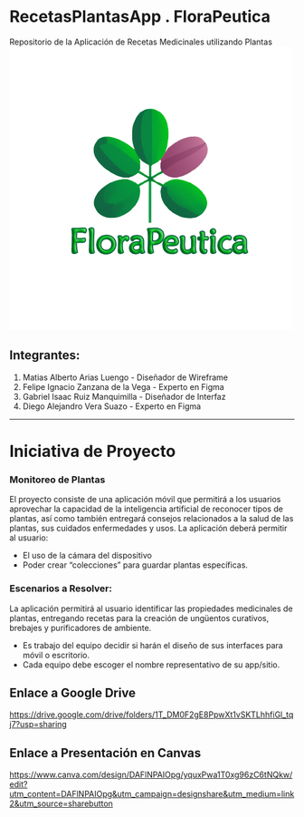 # RecetasPlantasApp . FloraPeutica
Repositorio de la Aplicación de Recetas Medicinales utilizando Plantas
![Logo FloraPeutica](LogoApp.png)

## Integrantes:

1. Matias Alberto Arias Luengo - Diseñador de Wireframe
2. Felipe Ignacio Zanzana de la Vega - Experto en Figma 
3. Gabriel Isaac Ruiz Manquimilla - Diseñador de Interfaz 
4. Diego Alejandro Vera Suazo - Experto en Figma

---

# Iniciativa de Proyecto 

### Monitoreo de Plantas 

 El proyecto consiste de una aplicación móvil que permitirá a los usuarios aprovechar la capacidad de la inteligencia artificial de reconocer tipos de plantas, así como también entregará consejos relacionados a la salud de las plantas, sus cuidados enfermedades y usos. La aplicación deberá permitir al usuario:
 - El uso de la cámara del dispositivo 
 - Poder crear “colecciones” para guardar plantas específicas.

 ### Escenarios a Resolver:
 La aplicación permitirá al usuario identificar las propiedades medicinales de plantas, entregando recetas para la creación de ungüentos curativos, brebajes y purificadores de ambiente.
 - Es trabajo del equipo decidir si harán el diseño de sus interfaces para móvil o escritorio. 
 - Cada equipo debe escoger el nombre representativo de su app/sitio.

 ## Enlace a Google Drive
 https://drive.google.com/drive/folders/1T_DM0F2gE8PpwXt1vSKTLhhfiGl_tqj7?usp=sharing

 ## Enlace a Presentación en Canvas
 https://www.canva.com/design/DAFlNPAIOpg/yquxPwa1T0xg96zC6tNQkw/edit?utm_content=DAFlNPAIOpg&utm_campaign=designshare&utm_medium=link2&utm_source=sharebutton 